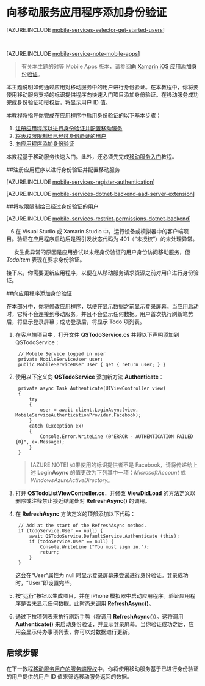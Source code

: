 <properties
	pageTitle="适用于 Xamarin iOS 应用的移动服务中的身份验证入门 | Azure"
	description="了解如何使用移动服务通过各种标识提供程序（包括 Google、Facebook、Twitter 和 Microsoft）对 Xamarin iOS 应用程序的用户进行身份验证。"
	services="mobile-services"
	documentationCenter="xamarin"
	authors="lindydonna"
	manager="dwrede"
	editor=""/>

<tags 
	ms.service="mobile-services" 
	ms.date="05/11/2016" 
	wacn.date=""/>

# 向移动服务应用程序添加身份验证

[AZURE.INCLUDE [mobile-services-selector-get-started-users](../includes/mobile-services-selector-get-started-users.md)]

&nbsp;

[AZURE.INCLUDE [mobile-service-note-mobile-apps](../includes/mobile-services-note-mobile-apps.md)]
> 有关本主题的对等 Mobile Apps 版本，请参阅[向 Xamarin.iOS 应用添加身份验证](/documentation/articles/app-service-mobile-xamarin-ios-get-started-users)。

本主题说明如何通过应用对移动服务中的用户进行身份验证。在本教程中，你将要使用移动服务支持的标识提供程序向快速入门项目添加身份验证。在移动服务成功完成身份验证和授权后，将显示用户 ID 值。

本教程将指导你完成在应用程序中启用身份验证的以下基本步骤：

1. [注册应用程序以进行身份验证并配置移动服务]
2. [将表权限限制给已经过身份验证的用户]
3. [向应用程序添加身份验证]

本教程基于移动服务快速入门。此外，还必须先完成[移动服务入门]教程。

##<a name="register"></a>注册应用程序以进行身份验证并配置移动服务

[AZURE.INCLUDE [mobile-services-register-authentication](../includes/mobile-services-register-authentication.md)]

[AZURE.INCLUDE [mobile-services-dotnet-backend-aad-server-extension](../includes/mobile-services-dotnet-backend-aad-server-extension.md)]

##<a name="permissions"></a>将权限限制给已经过身份验证的用户

[AZURE.INCLUDE [mobile-services-restrict-permissions-dotnet-backend](../includes/mobile-services-restrict-permissions-dotnet-backend.md)]

&nbsp;&nbsp;&nbsp;6.在 Visual Studio 或 Xamarin Studio 中，运行设备或模拟器中的客户端项目。验证在应用程序启动后是否引发状态代码为 401（“未授权”）的未处理异常。

&nbsp;&nbsp;&nbsp;&nbsp;&nbsp;发生此异常的原因是应用尝试以未经身份验证的用户身份访问移动服务，但 *TodoItem* 表现在要求身份验证。

接下来，你需要更新应用程序，以便在从移动服务请求资源之前对用户进行身份验证。

##<a name="add-authentication"></a>向应用程序添加身份验证

在本部分中，你将修改应用程序，以便在显示数据之前显示登录屏幕。当应用启动时，它将不会连接到移动服务，并且不会显示任何数据。用户首次执行刷新笔势后，将显示登录屏幕；成功登录后，将显示 Todo 项列表。

1. 在客户端项目中，打开文件 **QSTodoService.cs** 并将以下声明添加到 QSTodoService：

		// Mobile Service logged in user
		private MobileServiceUser user; 
		public MobileServiceUser User { get { return user; } }

2. 使用以下定义向 **QSTodoService** 添加新方法 **Authenticate**：

        private async Task Authenticate(UIViewController view)
        {
            try
            {
                user = await client.LoginAsync(view, MobileServiceAuthenticationProvider.Facebook);
            }
            catch (Exception ex)
            {
                Console.Error.WriteLine (@"ERROR - AUTHENTICATION FAILED {0}", ex.Message);
            }
        }

	> [AZURE.NOTE] 如果使用的标识提供者不是 Facebook，请将传递给上述 **LoginAsync** 的值更改为下列其中一项：_MicrosoftAccount_ 或 _WindowsAzureActiveDirectory_。

3. 打开 **QSTodoListViewController.cs**，并修改 **ViewDidLoad** 的方法定义以删除或注释禁止接近结尾处对 **RefreshAsync()** 的调用。

4. 在 **RefreshAsync** 方法定义的顶部添加以下代码：

		// Add at the start of the RefreshAsync method.
		if (todoService.User == null) {
			await QSTodoService.DefaultService.Authenticate (this);
			if (todoService.User == null) {
				Console.WriteLine ("You must sign in.");
				return;
			}
		}
		
	这会在“User”属性为 null 时显示登录屏幕来尝试进行身份验证。登录成功时，“User”即设置完毕。

5. 按“运行”按钮以生成项目，并在 iPhone 模拟器中启动应用程序。验证应用程序是否未显示任何数据。此时尚未调用 **RefreshAsync()**。

6. 通过下拉项列表来执行刷新手势（将调用 **RefreshAsync()**）。这将调用 **Authenticate()** 来启动身份验证，并显示登录屏幕。当你验证成功之后，应用会显示待办事项列表，你可以对数据进行更新。

## <a name="next-steps"></a>后续步骤

在下一教程[移动服务用户的服务端授权][Authorize users with scripts]中，你将使用移动服务基于已进行身份验证的用户提供的用户 ID 值来筛选移动服务返回的数据。


<!-- Anchors. -->
[注册应用程序以进行身份验证并配置移动服务]: #register
[将表权限限制给已经过身份验证的用户]: #permissions
[向应用程序添加身份验证]: #add-authentication
[Next Steps]: #next-steps


<!-- URLs. -->
[Submit an app page]: http://go.microsoft.com/fwlink/p/?LinkID=266582
[My Applications]: http://go.microsoft.com/fwlink/p/?LinkId=262039
[Live SDK for Windows]: http://go.microsoft.com/fwlink/p/?LinkId=262253
[移动服务入门]: /documentation/articles/mobile-services-dotnet-backend-xamarin-ios-get-started
[Get started with authentication]: /documentation/articles/mobile-services-dotnet-backend-xamarin-ios-get-started-users
[Get started with push notifications]: /documentation/articles/mobile-services-dotnet-backend-xamarin-ios-get-started-push
[Authorize users with scripts]: /documentation/articles/mobile-services-dotnet-backend-service-side-authorization
[JavaScript and HTML]: /documentation/articles/mobile-services-dotnet-backend-windows-store-javascript-get-started-users


<!---HONumber=Mooncake_0606_2016-->